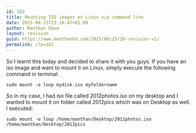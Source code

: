 ```yaml
---
id: 182
title: Mounting ISO images on Linux via command line
date: 2015-08-25T23:18:47+01:00
author: Manthan Dave
layout: revision
guid: https://www.manthanhd.com/2015/08/25/20-revision-v1/
permalink: /?p=182
---
```

So I learnt this today and decided to share it with you guys. If you have an iso image and want to mount it on Linux, simply execute the following command in terminal:

<code>sudo mount -o loop mydisk.iso myfoldername</code>

So in my case, I had iso file called 2012photos.iso on my desktop and I wanted to mount it on folder called 2012pics which was on Desktop as well. I executed:

<code>sudo mount -o loop /home/manthan/Desktop/2012photos.iso /home/manthan/Desktop/2012pics</code>